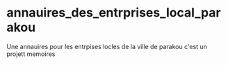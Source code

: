 # annauires_des_entrprises_local_parakou
Une annauires pour les entrpises locles de la ville de parakou c'est un projett memoires
